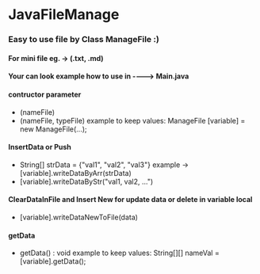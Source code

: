 # JavaFileManage
### Easy to use file by Class ManageFile :)
#### For mini file eg. -> (.txt, .md)
#### Your can look example how to use in ----> Main.java


#### contructor parameter
- (nameFile)
- (nameFile, typeFile)
example to keep values:  ManageFile [variable] = new ManageFile(...);


#### InsertData or Push
- String[] strData = {"val1", "val2", "val3"}
example -> [variable].writeDataByArr(strData)
- [variable].writeDataByStr("val1, val2, ...")


#### ClearDataInFile and Insert New for update data or delete in variable local
- [variable].writeDataNewToFile(data)


#### getData
- getData() : void 
example to keep values:  String[][] nameVal = [variable].getData();

